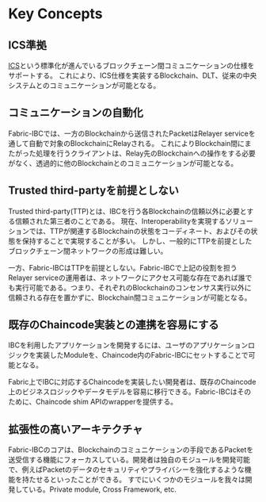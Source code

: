 # Key Concepts

## ICS準拠

[ICS](https://github.com/cosmos/ics)という標準化が進んでいるブロックチェーン間コミュニケーションの仕様をサポートする。
これにより、ICS仕様を実装するBlockchain、DLT、従来の中央システムとのコミュニケーションが可能となる。

## コミュニケーションの自動化

Fabric-IBCでは、一方のBlockchainから送信されたPacketはRelayer serviceを通して自動で対象のBlockchainにRelayされる。
これによりBlockchain間にまたがった処理を行うクライアントは、Relay先のBlockchainへの操作をする必要がなく、透過的に他のBlockchainとのコミュニケーションが可能となる。

## Trusted third-partyを前提としない

Trusted third-party(TTP)とは、IBCを行う各Blockchainの信頼以外に必要とする信頼された第三者のことである。
現在、Interoperabilityを実現するソリューションでは、TTPが関連するBlockchainの状態をコーディネート、およびその状態を保持することで実現することが多い。
しかし、一般的にTTPを前提としたブロックチェーン間ネットワークの形成は難しい。

一方、Fabric-IBCはTTPを前提としない。Fabric-IBCで上記の役割を担うRelayer serviceの運用者は、ネットワークにアクセス可能な存在であれば誰でも実行可能である。つまり、それぞれのBlockchainのコンセンサス実行以外に信頼される存在を置かずに、Blockchain間コミュニケーションが可能となる。

## 既存のChaincode実装との連携を容易にする

IBCを利用したアプリケーションを開発するには、ユーザのアプリケーションロジックを実装したModuleを、Chaincode内のFabric-IBCにセットすることで可能となる。

Fabric上でIBCに対応するChaincodeを実装したい開発者は、既存のChaincode上のビジネスロジックやデータモデルを容易に移行できる。Fabric-IBCはそのために、Chaincode shim APIのwrapperを提供する。

## 拡張性の高いアーキテクチャ

Fabric-IBCのコアは、Blockchainのコミュニケーションの手段であるPacketを送受信する機能にフォーカスしている。開発者は独自のモジュールを開発可能で、例えばPacketのデータのセキュリティやプライバシーを強化するような機能を持たせるといったことができる。
すでにいくつかのモジュールを我々は開発している。Private module, Cross Framework, etc.

